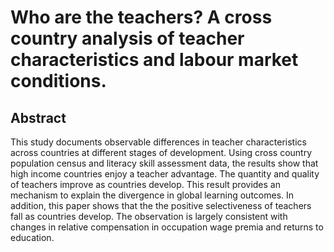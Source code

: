 # Who are the teachers? A cross country analysis of teacher characteristics and labour market conditions.

## Abstract
This study documents observable differences in teacher characteristics across countries at different stages of development. Using cross country population census and literacy skill assessment data, the results show that high income countries enjoy a teacher advantage. The quantity and quality of teachers improve as countries develop. This result provides an mechanism to explain the divergence in global learning outcomes. In addition, this paper shows that the the positive selectiveness of teachers fall as countries develop. The observation is largely consistent with changes in relative compensation in occupation wage premia and returns to education.
